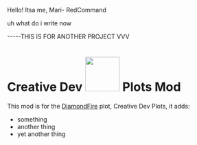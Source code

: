 Hello! Itsa me, Mari- RedCommand


uh what do i write now

-----THIS IS FOR ANOTHER PROJECT VVV
# Creative Dev <img src="https://cdn.discordapp.com/attachments/875324438147645473/887596860053807115/Untitled_1.png" width="80" height="80"/> Plots Mod 
This mod is for the [DiamondFire](mcdiamondfire.com) plot, Creative Dev Plots, it adds:
* something
* another thing
* yet another thing
